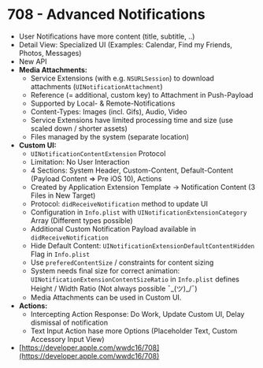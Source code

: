 # 708 - Advanced Notifications

- User Notifications have more content (title, subtitle, ..)
- Detail View: Specialized UI (Examples: Calendar, Find my Friends, Photos, Messages)
- New API
- **Media Attachments:**
    - Service Extensions (with e.g. `NSURLSession`) to download attachments (`UINotificationAttachment`)
    - Reference (= additional, custom key) to Attachment in Push-Payload
    - Supported by Local- & Remote-Notifications
    - Content-Types: Images (incl. Gifs), Audio, Video
    - Service Extensions have limited processing time and size (use scaled down / shorter assets)
    - Files managed by the system (separate location)
- **Custom UI:**
    - `UINotificationContentExtension` Protocol
    - Limitation: No User Interaction
    - 4 Sections: System Header, Custom-Content, Default-Content (Payload Content => Pre iOS 10), Actions
    - Created by Application Extension Template -> Notification Content (3 Files in New Target)
    - Protocol: `didReceiveNotification` method to update UI
    - Configuration in `Info.plist` with `UINotificationExtensionCategory` Array (Different types possible) 
    - Additional Custom Notification Payload available in `didReceiveNotification`
    - Hide Default Content: `UINotificationExtensionDefaultContentHidden` Flag in `Info.plist`
    - Use `preferedContentSize` / constraints for content sizing
    - System needs final size for correct animation: `UINotificationExtensionContentSizeRatio` in `Info.plist` defines Height / Width Ratio (Not always possible ¯\_(ツ)_/¯)
    - Media Attachments can be used in Custom UI.
- **Actions:**
    - Intercepting Action Response: Do Work, Update Custom UI, Delay dismissal of notification
    - Text Input Action hase more Options (Placeholder Text, Custom Accessory Input View)
- [https://developer.apple.com/wwdc16/708](https://developer.apple.com/wwdc16/708)


